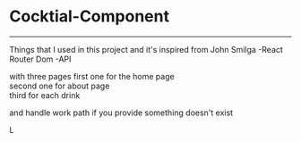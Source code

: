 # Cocktial-Component
---


Things that I used in this project and it's inspired from John Smilga 
-React Router Dom
-API 

with three pages first one for the home page  <br/>
                 second one for about page  <br/>
                 third for each drink <br/>
                 
and handle work path if you provide something doesn't exist

L
